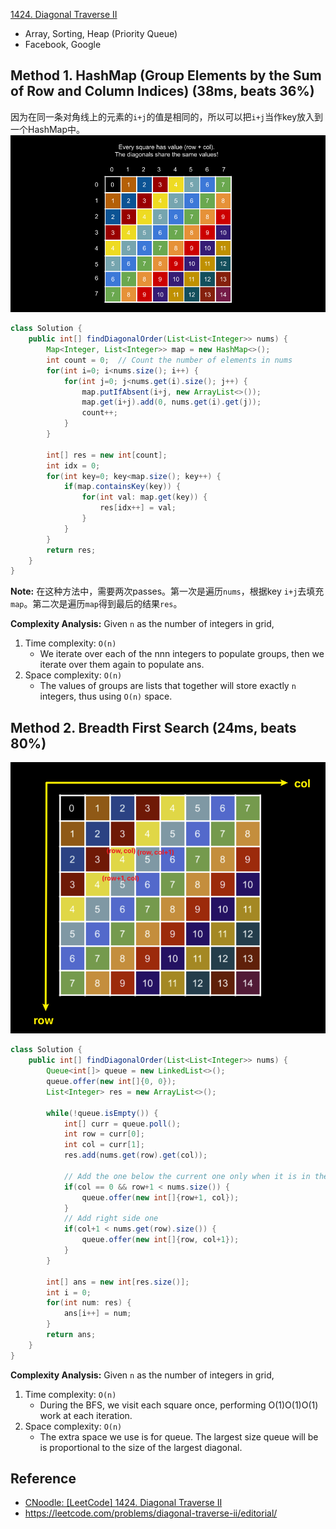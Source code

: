 [1424. Diagonal Traverse II](https://leetcode.com/problems/diagonal-traverse-ii/description/)

* Array, Sorting, Heap (Priority Queue)
* Facebook, Google


## Method 1. HashMap (Group Elements by the Sum of Row and Column Indices) (38ms, beats 36%)
因为在同一条对角线上的元素的`i+j`的值是相同的，所以可以把`i+j`当作key放入到一个HashMap中。
![](images/1424_1.png)
```java
class Solution {
    public int[] findDiagonalOrder(List<List<Integer>> nums) {
        Map<Integer, List<Integer>> map = new HashMap<>();
        int count = 0;  // Count the number of elements in nums
        for(int i=0; i<nums.size(); i++) {
            for(int j=0; j<nums.get(i).size(); j++) {
                map.putIfAbsent(i+j, new ArrayList<>());
                map.get(i+j).add(0, nums.get(i).get(j));
                count++;
            }
        }

        int[] res = new int[count];
        int idx = 0;
        for(int key=0; key<map.size(); key++) {
            if(map.containsKey(key)) {
                for(int val: map.get(key)) {
                    res[idx++] = val;
                }
            }
        }
        return res;
    }
}
```
**Note:** 在这种方法中，需要两次passes。第一次是遍历`nums`，根据key `i+j`去填充`map`。第二次是遍历`map`得到最后的结果`res`。

**Complexity Analysis:**
Given `n` as the number of integers in grid,
1. Time complexity: `O(n)`
    * We iterate over each of the nnn integers to populate groups, then we iterate over them again to populate ans.
2. Space complexity: `O(n)`
    * The values of groups are lists that together will store exactly `n` integers, thus using `O(n)` space.


## Method 2. Breadth First Search (24ms, beats 80%)
![](images/1424_2.png)
```java
class Solution {
    public int[] findDiagonalOrder(List<List<Integer>> nums) {
        Queue<int[]> queue = new LinkedList<>();
        queue.offer(new int[]{0, 0});
        List<Integer> res = new ArrayList<>();

        while(!queue.isEmpty()) {
            int[] curr = queue.poll();
            int row = curr[0];
            int col = curr[1];
            res.add(nums.get(row).get(col));

            // Add the one below the current one only when it is in the first column
            if(col == 0 && row+1 < nums.size()) {
                queue.offer(new int[]{row+1, col});
            }
            // Add right side one
            if(col+1 < nums.get(row).size()) {
                queue.offer(new int[]{row, col+1});
            }
        }

        int[] ans = new int[res.size()];
        int i = 0;
        for(int num: res) {
            ans[i++] = num;
        }
        return ans;
    }
}
```
**Complexity Analysis:**
Given `n` as the number of integers in grid,
1. Time complexity: `O(n)`
   * During the BFS, we visit each square once, performing O(1)O(1)O(1) work at each iteration.
2. Space complexity: `O(n)`
   * The extra space we use is for queue. The largest size queue will be is proportional to the size of the largest diagonal.


## Reference
* [CNoodle: [LeetCode] 1424. Diagonal Traverse II](https://www.cnblogs.com/cnoodle/p/17855126.html)
* https://leetcode.com/problems/diagonal-traverse-ii/editorial/